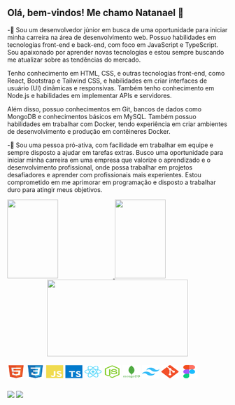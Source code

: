 ## Olá, bem-vindos! Me chamo Natanael 👋
-💼 Sou um desenvolvedor júnior em busca de uma oportunidade para iniciar minha carreira na área de desenvolvimento web. Possuo habilidades em tecnologias front-end e back-end, com foco em JavaScript e TypeScript. Sou apaixonado por aprender novas tecnologias e estou sempre buscando me atualizar sobre as tendências do mercado.

Tenho conhecimento em HTML, CSS, e outras tecnologias front-end, como React, Bootstrap e Tailwind CSS, e habilidades em criar interfaces de usuário (UI) dinâmicas e responsivas. Também tenho conhecimento em Node.js e habilidades em implementar APIs e servidores.

Além disso, possuo conhecimentos em Git, bancos de dados como MongoDB e conhecimentos básicos em MySQL. Também possuo habilidades em trabalhar com Docker, tendo experiência em criar ambientes de desenvolvimento e produção em contêineres Docker.

-📖 Sou uma pessoa pró-ativa, com facilidade em trabalhar em equipe e sempre disposto a ajudar em tarefas extras. Busco uma oportunidade para iniciar minha carreira em uma empresa que valorize o aprendizado e o desenvolvimento profissional, onde possa trabalhar em projetos desafiadores e aprender com profissionais mais experientes. Estou comprometido em me aprimorar em programação e disposto a trabalhar duro para atingir meus objetivos.

<div align="left">
  <a href="https://github.com/Natanael-de-Paulo">
    <img height="180em" width="48%" src="https://github-readme-stats-git-masterrstaa-rickstaa.vercel.app/api?username=Natanael-de-Paulo&show_icons=true&theme=dark&include_all_commits=true&count_private=true"/>
    <img height="180em" width="48%" src="https://github-readme-stats-git-masterrstaa-rickstaa.vercel.app/api/top-langs/?username=Natanael-de-Paulo&layout=compact&langs_count=168&theme=dark"/>
  </a>
</div>

<div align='center'>
  <a href="https://github.com/Natanael-de-paulo">
    <img height="175em" width="80%" src="http://github-readme-streak-stats.herokuapp.com?user=Natanael-de-Paulo&theme=dark" />
  </a>
</div>
  
<div style="display: inline_block"><br>
  <img align="center" alt="Natanael-HTML" height="30" width="40" src="https://raw.githubusercontent.com/devicons/devicon/master/icons/html5/html5-original.svg">
  <img align="center" alt="Natanael-CSS" height="30" width="40" src="https://raw.githubusercontent.com/devicons/devicon/master/icons/css3/css3-original.svg">
  <img align="center" alt="Natanael-Js" height="30" width="40" src="https://raw.githubusercontent.com/devicons/devicon/master/icons/javascript/javascript-plain.svg">
  <img align="center" alt="Natanael-Ts" height="30" width="40" src="https://raw.githubusercontent.com/devicons/devicon/master/icons/typescript/typescript-plain.svg">
  <img align="center" alt="Natanael-React" height="30" width="40" src="https://raw.githubusercontent.com/devicons/devicon/master/icons/react/react-original.svg">
  <img align="center" alt="Natanael-React" height="30" width="40" src="https://raw.githubusercontent.com/devicons/devicon/master/icons/nodejs/nodejs-original.svg">
  <img align="center" alt="Natanael-React" height="30" width="40" src="https://raw.githubusercontent.com/devicons/devicon/master/icons/mongodb/mongodb-plain-wordmark.svg">
  <img align="center" alt="Natanael-Ts" height="30" width="40" src="https://raw.githubusercontent.com/devicons/devicon/master/icons/tailwindcss/tailwindcss-plain.svg">
  <img align="center" alt="Natanael-Ts" height="30" width="40" src="https://raw.githubusercontent.com/devicons/devicon/master/icons/git/git-original.svg">
  <img align="center" alt="Natanael-Ts" height="30" width="40" src="https://raw.githubusercontent.com/devicons/devicon/master/icons/figma/figma-original.svg">
</div>
  
  
##
  
<div> 
  <a href = "mailto:natanaeldepaulo123@gmail.com"><img src="https://img.shields.io/badge/-Gmail-%23333?style=for-the-badge&logo=gmail&logoColor=white" target="_blank"></a>
  <a href="https://www.linkedin.com/in/natanael-de-paulo/" target="_blank"><img src="https://img.shields.io/badge/-LinkedIn-%230077B5?style=for-the-badge&logo=linkedin&logoColor=white" target="_blank"></a> 
</div>
